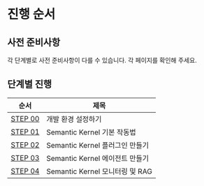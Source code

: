 # 진행 순서

## 사전 준비사항

각 단계별로 사전 준비사항이 다를 수 있습니다. 각 페이지를 확인해 주세요.

## 단계별 진행

| 순서                    | 제목                            |
|-------------------------|---------------------------------|
| [STEP 00](./step-00.md) | 개발 환경 설정하기              |
| [STEP 01](./step-01.md) | Semantic Kernel 기본 작동법     |
| [STEP 02](./step-02.md) | Semantic Kernel 플러그인 만들기 |
| [STEP 03](./step-03.md) | Semantic Kernel 에이전트 만들기 |
| [STEP 04](./step-04.md) | Semantic Kernel 모니터링 및 RAG |
